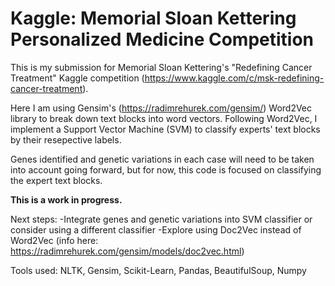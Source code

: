 #      Kaggle: Memorial Sloan Kettering Personalized Medicine Competition        #


This is my submission for Memorial Sloan Kettering's "Redefining Cancer Treatment" Kaggle competition (https://www.kaggle.com/c/msk-redefining-cancer-treatment).

Here I am using Gensim's (https://radimrehurek.com/gensim/) Word2Vec library to break down text blocks into word vectors.  Following Word2Vec, I implement a Support Vector Machine (SVM) to classify experts' text blocks by their resepective labels.

Genes identified and genetic variations in each case will need to be taken into account going forward, but for now, this code is focused on classifying the expert text blocks.  

**This is a work in progress.**

Next steps:
-Integrate genes and genetic variations into SVM classifier or consider using a different classifier
-Explore using Doc2Vec instead of Word2Vec (info here: https://radimrehurek.com/gensim/models/doc2vec.html)

Tools used: NLTK, Gensim, Scikit-Learn, Pandas, BeautifulSoup, Numpy


